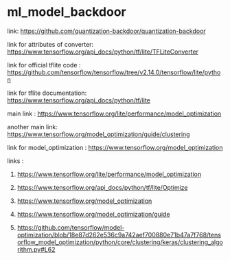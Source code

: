 # ml_model_backdoor

link: https://github.com/quantization-backdoor/quantization-backdoor

link for attributes of converter: https://www.tensorflow.org/api_docs/python/tf/lite/TFLiteConverter

link for official tflite code : https://github.com/tensorflow/tensorflow/tree/v2.14.0/tensorflow/lite/python

link for tflite documentation: https://www.tensorflow.org/api_docs/python/tf/lite

main link : https://www.tensorflow.org/lite/performance/model_optimization

another main link: https://www.tensorflow.org/model_optimization/guide/clustering

link for model_optimization : https://www.tensorflow.org/model_optimization

links :

1. https://www.tensorflow.org/lite/performance/model_optimization

2. https://www.tensorflow.org/api_docs/python/tf/lite/Optimize

3. https://www.tensorflow.org/model_optimization

4. https://www.tensorflow.org/model_optimization/guide

5. https://github.com/tensorflow/model-optimization/blob/18e87d262e536c9a742aef700880e71b47a7f768/tensorflow_model_optimization/python/core/clustering/keras/clustering_algorithm.py#L62
